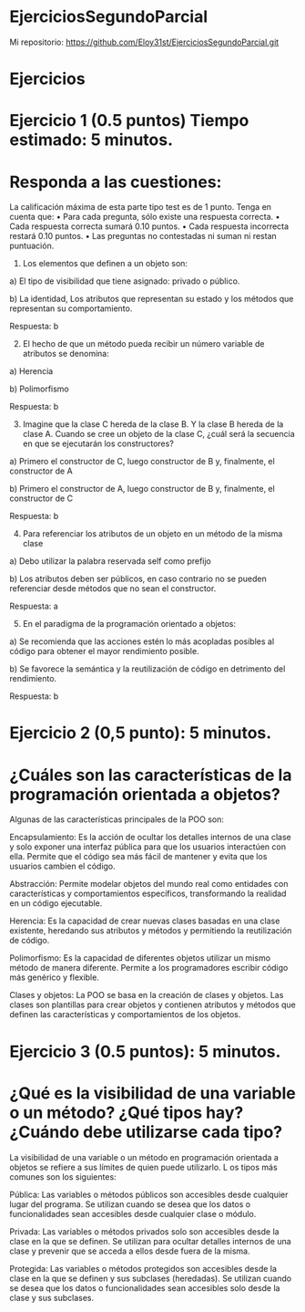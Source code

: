 # EjerciciosSegundoParcial

Mi repositorio: https://github.com/Eloy31st/EjerciciosSegundoParcial.git

# Ejercicios

# Ejercicio 1 (0.5 puntos) Tiempo estimado: 5 minutos.
# Responda a las cuestiones: 

La calificación máxima de esta parte tipo test es de 1 punto. Tenga en cuenta que:
• Para cada pregunta, sólo existe una respuesta correcta.
• Cada respuesta correcta sumará 0.10 puntos.
• Cada respuesta incorrecta restará 0.10 puntos.
• Las preguntas no contestadas ni suman ni restan puntuación.

1) Los elementos que definen a un objeto son:

a) El tipo de visibilidad que tiene asignado: privado o público.

b) La identidad, Los atributos que representan su estado y los métodos que representan su
comportamiento.

Respuesta: b

2) El hecho de que un método pueda recibir un número variable de atributos se denomina:

a) Herencia

b) Polimorfismo

Respuesta: b

3) Imagine que la clase C hereda de la clase B. Y la clase B hereda de la clase A. Cuando se cree
un objeto de la clase C, ¿cuál será la secuencia en que se ejecutarán los constructores?

a) Primero el constructor de C, luego constructor de B y, finalmente, el constructor de A

b) Primero el constructor de A, luego constructor de B y, finalmente, el constructor de C

Respuesta: b

4) Para referenciar los atributos de un objeto en un método de la misma clase

a) Debo utilizar la palabra reservada self como prefijo

b) Los atributos deben ser públicos, en caso contrario no se pueden referenciar desde
métodos que no sean el constructor.

Respuesta: a

5) En el paradigma de la programación orientado a objetos:

a) Se recomienda que las acciones estén lo más acopladas posibles al código para
obtener el mayor rendimiento posible.

b) Se favorece la semántica y la reutilización de código en detrimento del rendimiento. 

Respuesta: b


# Ejercicio 2 (0,5 punto): 5 minutos.
# ¿Cuáles son las características de la programación orientada a objetos?

Algunas de las características principales de la POO son:

Encapsulamiento: Es la acción de ocultar los detalles internos de una clase y solo exponer una interfaz pública para que los usuarios interactúen con ella. Permite que el código sea más fácil de mantener y evita que los usuarios cambien el código.

Abstracción: Permite modelar objetos del mundo real como entidades con características y comportamientos específicos, transformando la realidad en un código ejecutable.

Herencia: Es la capacidad de crear nuevas clases basadas en una clase existente, heredando sus atributos y métodos y permitiendo la reutilización de código.

Polimorfismo: Es la capacidad de diferentes objetos utilizar un mismo método de manera diferente. Permite a los programadores escribir código más genérico y flexible.

Clases y objetos: La POO se basa en la creación de clases y objetos. Las clases son plantillas para crear objetos y contienen atributos y métodos que definen las características y comportamientos de los objetos.


# Ejercicio 3 (0.5 puntos): 5 minutos.
# ¿Qué es la visibilidad de una variable o un método? ¿Qué tipos hay? ¿Cuándo debe utilizarse cada tipo?

La visibilidad de una variable o un método en programación orientada a objetos se refiere a sus límites de quien puede utilizarlo. L  os tipos más comunes son los siguientes:

Pública: Las variables o métodos públicos son accesibles desde cualquier lugar del programa. Se utilizan cuando se desea que los datos o funcionalidades sean accesibles desde cualquier clase o módulo.

Privada: Las variables o métodos privados solo son accesibles desde la clase en la que se definen. Se utilizan para ocultar detalles internos de una clase y prevenir que se acceda a ellos desde fuera de la misma.

Protegida: Las variables o métodos protegidos son accesibles desde la clase en la que se definen y sus subclases (heredadas). Se utilizan cuando se desea que los datos o funcionalidades sean accesibles solo desde la clase y sus subclases.



